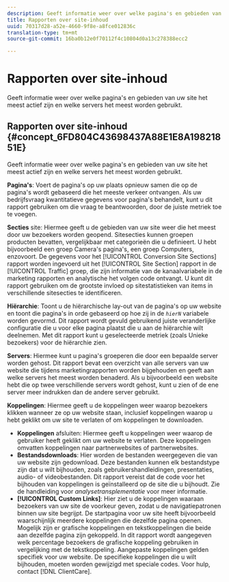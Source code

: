 ```yaml
---
description: Geeft informatie weer over welke pagina's en gebieden van uw site het meest actief zijn en welke servers het meest worden gebruikt.
title: Rapporten over site-inhoud
uuid: 70317d28-a52e-4660-9f8e-a8fce012836c
translation-type: tm+mt
source-git-commit: 16ba0b12e0f70112f4c10804d0a13c278388ecc2

---
```



# Rapporten over site-inhoud

Geeft informatie weer over welke pagina&#39;s en gebieden van uw site het meest actief zijn en welke servers het meest worden gebruikt.

## Rapporten over site-inhoud {#concept_6FD804C43698437A88E1E8A19821851E}

Geeft informatie weer over welke pagina&#39;s en gebieden van uw site het meest actief zijn en welke servers het meest worden gebruikt.

**Pagina&#39;s**: Voert de pagina&#39;s op uw plaats opnieuw samen die op de pagina&#39;s wordt gebaseerd die het meeste verkeer ontvangen. Als uw bedrijfsvraag kwantitatieve gegevens voor pagina&#39;s behandelt, kunt u dit rapport gebruiken om die vraag te beantwoorden, door de juiste metriek toe te voegen.

**Secties** site: Hiermee geeft u de gebieden van uw site weer die het meest door uw bezoekers worden geopend. Sitesecties kunnen groepen producten bevatten, vergelijkbaar met categorieën die u definieert. U hebt bijvoorbeeld een groep Camera&#39;s pagina&#39;s, een groep Computers, enzovoort. De gegevens voor het [!UICONTROL Conversion Site Sections] rapport worden ingevoerd uit het [!UICONTROL Site Section] rapport in de [!UICONTROL Traffic] groep, die zijn informatie van de kanaalvariabele in de marketing rapporten en analytische het volgen code ontvangt. U kunt dit rapport gebruiken om de grootste invloed op sitestatistieken van items in verschillende sitesecties te identificeren.

**Hiërarchie**: Toont u de hiërarchische lay-out van de pagina&#39;s op uw website en toont die pagina&#39;s in orde gebaseerd op hoe zij in de *`hierN`* variabele worden gevormd. Dit rapport wordt gevuld gebruikend juiste veranderlijke configuratie die u voor elke pagina plaatst die u aan de hiërarchie wilt deelnemen. Met dit rapport kunt u geselecteerde metriek (zoals Unieke bezoekers) voor de hiërarchie zien.

**Servers**: Hiermee kunt u pagina&#39;s groeperen die door een bepaalde server worden gehost. Dit rapport bevat een overzicht van alle servers van uw website die tijdens marketingrapporten worden bijgehouden en geeft aan welke servers het meest worden benaderd. Als u bijvoorbeeld een website hebt die op twee verschillende servers wordt gehost, kunt u zien of de ene server meer indrukken dan de andere server gebruikt.

**Koppelingen**: Hiermee geeft u de koppelingen weer waarop bezoekers klikken wanneer ze op uw website staan, inclusief koppelingen waarop u hebt geklikt om uw site te verlaten of om koppelingen te downloaden.

* **Koppelingen** afsluiten: Hiermee geeft u koppelingen weer waarop de gebruiker heeft geklikt om uw website te verlaten. Deze koppelingen omvatten koppelingen naar partnerwebsites of partnerwebsites.
* **Bestandsdownloads**: Hier worden de bestanden weergegeven die van uw website zijn gedownload. Deze bestanden kunnen elk bestandstype zijn dat u wilt bijhouden, zoals gebruikershandleidingen, presentaties, audio- of videobestanden. Dit rapport vereist dat de code voor het bijhouden van koppelingen is geïnstalleerd op de site die u bijhoudt. Zie de handleiding voor *analysetransplementatie* voor meer informatie.
* **[!UICONTROL Custom Links]**: Hier ziet u de koppelingen waaraan bezoekers van uw site de voorkeur geven, zodat u de navigatiepatronen binnen uw site begrijpt. De startpagina voor uw site heeft bijvoorbeeld waarschijnlijk meerdere koppelingen die dezelfde pagina openen. Mogelijk zijn er grafische koppelingen en tekstkoppelingen die beide aan dezelfde pagina zijn gekoppeld. In dit rapport wordt aangegeven welk percentage bezoekers de grafische koppeling gebruiken in vergelijking met de tekstkoppeling. Aangepaste koppelingen gelden specifiek voor uw website. De specifieke koppelingen die u wilt bijhouden, moeten worden gewijzigd met speciale codes. Voor hulp, contact [!DNL ClientCare].


